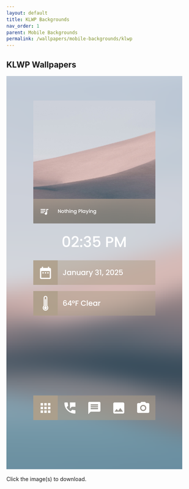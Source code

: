 ```yaml
---
layout: default
title: KLWP Backgrounds
nav_order: 1
parent: Mobile Backgrounds
permalink: /wallpapers/mobile-backgrounds/klwp
---
```


<div class="card">
    <div class="container">
        <h2 class="text-delta">KLWP Wallpapers</h2>
        <div class="gallery">
            <a href="https://github.com/The-Back-Room/Wallpapers/raw/refs/heads/main/mobile/KLWP/Minima.klwp" target="_blank">
                <img src="https://raw.githubusercontent.com/The-Back-Room/The-Back-Room.github.io/refs/heads/main/docs/assets/PreviewImages/KLWP/Minima.klwp.png" class="squared-corners"></a>
        </div>
        <p class="text-delta">Click the image(s) to download.</p>
    </div>
</div>
